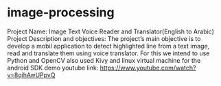 # image-processing
Project Name: Image Text Voice Reader and Translator(English to Arabic)
Project Description and objectives:
The project’s main objective is to develop a mobil application to detect highlighted line from a text image, read and translate them using voice translator. For this we intend to use Python and OpenCV also used Kivy and linux virtual machine for the android SDK 
demo youtube link:
https://www.youtube.com/watch?v=8qihAwUPpvQ

